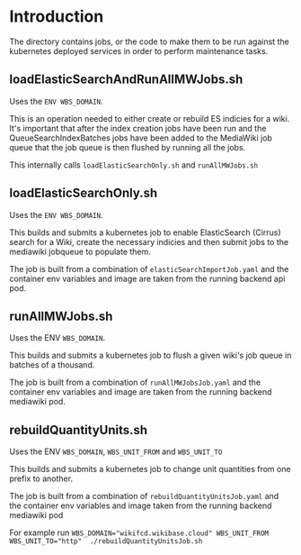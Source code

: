 # Introduction

The directory contains jobs, or the code to make them to be run against the kubernetes deployed services in order to perform maintenance tasks.

## loadElasticSearchAndRunAllMWJobs.sh

Uses the `ENV WBS_DOMAIN`.

This is an operation needed to either create or rebuild ES indicies for a wiki. It's important that after the index creation jobs have been run and the QueueSearchIndexBatches jobs have been added to the MediaWiki job queue that the job queue is then flushed by running all the jobs.

This internally calls `loadElasticSearchOnly.sh` and `runAllMWJobs.sh`


## loadElasticSearchOnly.sh

Uses the `ENV WBS_DOMAIN`.

This builds and submits a kubernetes job to enable ElasticSearch (Cirrus) search for a Wiki, create the necessary indicies and then submit jobs to the mediawiki jobqueue to populate them.

The job is built from a combination of `elasticSearchImportJob.yaml` and the container env variables and image are taken from the running backend api pod.

## runAllMWJobs.sh

Uses the ENV `WBS_DOMAIN`.

This builds and submits a kubernetes job to flush a given wiki's job queue in batches of a thousand.

The job is built from a combination of `runAllMWJobsJob.yaml` and the container env variables and image are taken from the running backend mediawiki pod.

## rebuildQuantityUnits.sh
Uses the ENV `WBS_DOMAIN`, `WBS_UNIT_FROM` and `WBS_UNIT_TO`

This builds and submits a kubernetes job to change unit quantities from one prefix to another.

The job is built from a combination of `rebuildQuantityUnitsJob.yaml` and the container env variables and image taken from the running backend mediawiki pod

For example run `WBS_DOMAIN="wikifcd.wikibase.cloud" WBS_UNIT_FROM WBS_UNIT_TO="http"  ./rebuildQuantityUnitsJob.sh`
